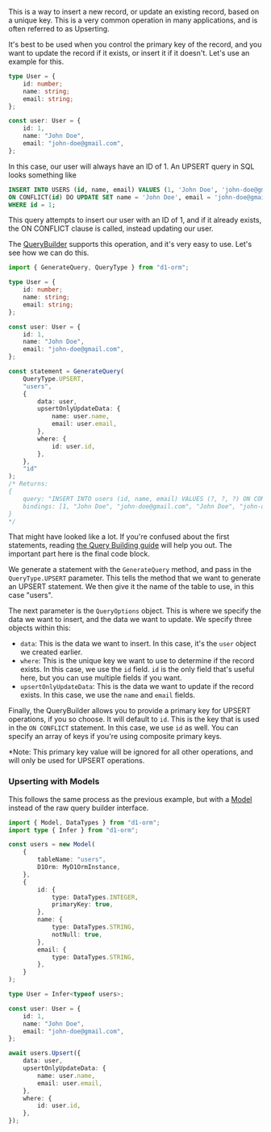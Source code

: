 This is a way to insert a new record, or update an existing record, based on a unique key. This is a very common operation in many applications, and is often referred to as Upserting.

It's best to be used when you control the primary key of the record, and you want to update the record if it exists, or insert it if it doesn't. Let's use an example for this.

```ts
type User = {
	id: number;
	name: string;
	email: string;
};

const user: User = {
	id: 1,
	name: "John Doe",
	email: "john-doe@gmail.com",
};
```

In this case, our user will always have an ID of 1.
An UPSERT query in SQL looks something like

```sql
INSERT INTO USERS (id, name, email) VALUES (1, 'John Doe', 'john-doe@gmail.com')
ON CONFLICT(id) DO UPDATE SET name = 'John Doe', email = 'john-doe@gmail.com'
WHERE id = 1;
```

This query attempts to insert our user with an ID of 1, and if it already exists, the ON CONFLICT clause is called, instead updating our user.

The [QueryBuilder](/guides/query-building) supports this operation, and it's very easy to use. Let's see how we can do this.

```ts
import { GenerateQuery, QueryType } from "d1-orm";

type User = {
	id: number;
	name: string;
	email: string;
};

const user: User = {
	id: 1,
	name: "John Doe",
	email: "john-doe@gmail.com",
};

const statement = GenerateQuery(
	QueryType.UPSERT,
	"users",
	{
		data: user,
		upsertOnlyUpdateData: {
			name: user.name,
			email: user.email,
		},
		where: {
			id: user.id,
		},
	},
	"id"
);
/* Returns: 
{
	query: "INSERT INTO users (id, name, email) VALUES (?, ?, ?) ON CONFLICT(id) DO UPDATE SET name = ?, email = ? WHERE id = ?",
	bindings: [1, "John Doe", "john-doe@gmail.com", "John Doe", "john-doe@gmail.com", 1]
}
*/
```

That might have looked like a lot. If you're confused about the first statements, reading [the Query Building guide](/guides/query-building) will help you out.
The important part here is the final code block.

We generate a statement with the `GenerateQuery` method, and pass in the `QueryType.UPSERT` parameter. This tells the method that we want to generate an UPSERT statement. We then give it the name of the table to use, in this case "users".

The next parameter is the `QueryOptions` object. This is where we specify the data we want to insert, and the data we want to update. We specify three objects within this:

- `data`: This is the data we want to insert. In this case, it's the `user` object we created earlier.
- `where`: This is the unique key we want to use to determine if the record exists. In this case, we use the `id` field. `id` is the only field that's useful here, but you can use multiple fields if you want.
- `upsertOnlyUpdateData`: This is the data we want to update if the record exists. In this case, we use the `name` and `email` fields.

Finally, the QueryBuilder allows you to provide a primary key for UPSERT operations, if you so choose. It will default to `id`. This is the key that is used in the `ON CONFLICT` statement. In this case, we use `id` as well. You can specify an array of keys if you're using composite primary keys.

\*Note: This primary key value will be ignored for all other operations, and will only be used for UPSERT operations.

### Upserting with Models

This follows the same process as the previous example, but with a [Model](/guides/models) instead of the raw query builder interface.

```ts
import { Model, DataTypes } from "d1-orm";
import type { Infer } from "d1-orm";

const users = new Model(
	{
		tableName: "users",
		D1Orm: MyD1OrmInstance,
	},
	{
		id: {
			type: DataTypes.INTEGER,
			primaryKey: true,
		},
		name: {
			type: DataTypes.STRING,
			notNull: true,
		},
		email: {
			type: DataTypes.STRING,
		},
	}
);

type User = Infer<typeof users>;

const user: User = {
	id: 1,
	name: "John Doe",
	email: "john-doe@gmail.com",
};

await users.Upsert({
	data: user,
	upsertOnlyUpdateData: {
		name: user.name,
		email: user.email,
	},
	where: {
		id: user.id,
	},
});
```
